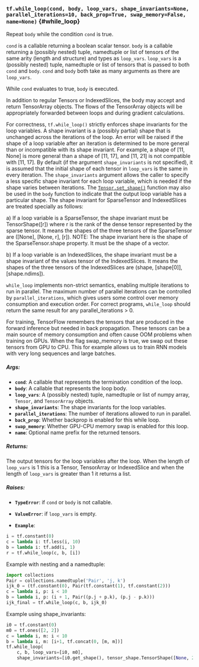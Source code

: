 ### `tf.while_loop(cond, body, loop_vars, shape_invariants=None, parallel_iterations=10, back_prop=True, swap_memory=False, name=None)` {#while_loop}

Repeat `body` while the condition `cond` is true.

`cond` is a callable returning a boolean scalar tensor. `body` is a callable
returning a (possibly nested) tuple, namedtuple or list of tensors of the same
arity (length and structure) and types as `loop_vars`. `loop_vars` is a
(possibly nested) tuple, namedtuple or list of tensors that is passed to both
`cond` and `body`. `cond` and `body` both take as many arguments as there are
`loop_vars`.

While `cond` evaluates to true, `body` is executed.

In addition to regular Tensors or IndexedSlices, the body may accept and
return TensorArray objects.  The flows of the TensorArray objects will
be appropriately forwarded between loops and during gradient calculations.

For correctness, `tf.while_loop()` strictly enforces shape invariants for
the loop variables. A shape invariant is a (possibly partial) shape that
is unchanged across the iterations of the loop. An error will be raised
if the shape of a loop variable after an iteration is determined to be more
general than or incompatible with its shape invariant. For example, a shape
of [11, None] is more general than a shape of [11, 17], and [11, 21] is not
compatible with [11, 17]. By default (if the argument `shape_invariants` is
not specified), it is assumed that the initial shape of each tensor in
`loop_vars` is the same in every iteration. The `shape_invariants` argument
allows the caller to specify a less specific shape invariant for each loop
variable, which is needed if the shape varies between iterations. The
[`Tensor.set_shape()`](../../api_docs/python/framework.md#Tensor.set_shape)
function may also be used in the `body` function to indicate that
the output loop variable has a particular shape. The shape invariant for
SparseTensor and IndexedSlices are treated specially as follows:

a) If a loop variable is a SparseTensor, the shape invariant must be
TensorShape([r]) where r is the rank of the dense tensor represented
by the sparse tensor. It means the shapes of the three tensors of the
SparseTensor are ([None], [None, r], [r]). NOTE: The shape invariant here
is the shape of the SparseTensor.shape property. It must be the shape of
a vector.

b) If a loop variable is an IndexedSlices, the shape invariant must be
a shape invariant of the values tensor of the IndexedSlices. It means
the shapes of the three tensors of the IndexedSlices are (shape, [shape[0]],
[shape.ndims]).

`while_loop` implements non-strict semantics, enabling multiple iterations
to run in parallel. The maximum number of parallel iterations can be
controlled by `parallel_iterations`, which gives users some control over
memory consumption and execution order. For correct programs, `while_loop`
should return the same result for any parallel_iterations > 0.

For training, TensorFlow remembers the tensors that are produced in the
forward inference but needed in back propagation. These tensors can be a
main source of memory consumption and often cause OOM problems when training
on GPUs.  When the flag swap_memory is true, we swap out these tensors from
GPU to CPU.  This for example allows us to train RNN models with very long
sequences and large batches.

##### Args:


*  <b>`cond`</b>: A callable that represents the termination condition of the loop.
*  <b>`body`</b>: A callable that represents the loop body.
*  <b>`loop_vars`</b>: A (possibly nested) tuple, namedtuple or list of numpy array,
    `Tensor`, and `TensorArray` objects.
*  <b>`shape_invariants`</b>: The shape invariants for the loop variables.
*  <b>`parallel_iterations`</b>: The number of iterations allowed to run in parallel.
*  <b>`back_prop`</b>: Whether backprop is enabled for this while loop.
*  <b>`swap_memory`</b>: Whether GPU-CPU memory swap is enabled for this loop.
*  <b>`name`</b>: Optional name prefix for the returned tensors.

##### Returns:

  The output tensors for the loop variables after the loop. When the length
  of `loop_vars` is 1 this is a Tensor, TensorArray or IndexedSlice and when
  the length of `loop_vars` is greater than 1 it returns a list.

##### Raises:


*  <b>`TypeError`</b>: if `cond` or `body` is not callable.
*  <b>`ValueError`</b>: if `loop_vars` is empty.


*  <b>`Example`</b>: 

  ```python
  i = tf.constant(0)
  c = lambda i: tf.less(i, 10)
  b = lambda i: tf.add(i, 1)
  r = tf.while_loop(c, b, [i])
  ```

Example with nesting and a namedtuple:

  ```python
  import collections
  Pair = collections.namedtuple('Pair', 'j, k')
  ijk_0 = (tf.constant(0), Pair(tf.constant(1), tf.constant(2)))
  c = lambda i, p: i < 10
  b = lambda i, p: (i + 1, Pair((p.j + p.k), (p.j - p.k)))
  ijk_final = tf.while_loop(c, b, ijk_0)
  ```

Example using shape_invariants:

  ```python
  i0 = tf.constant(0)
  m0 = tf.ones([2, 2])
  c = lambda i, m: i < 10
  b = lambda i, m: [i+1, tf.concat(0, [m, m])]
  tf.while_loop(
      c, b, loop_vars=[i0, m0],
      shape_invariants=[i0.get_shape(), tensor_shape.TensorShape([None, 2])])
  ```

